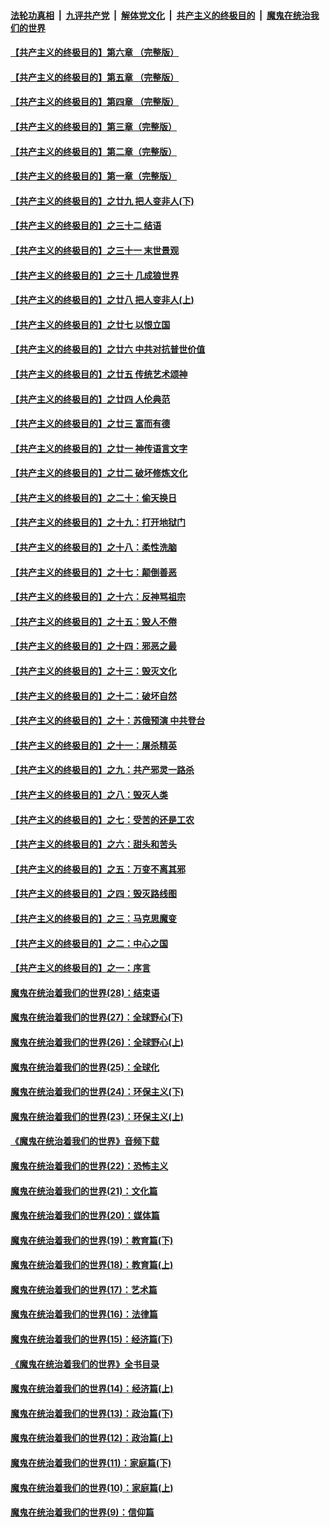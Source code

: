 ####  [法轮功真相](../../../../basic/blob/master/README.md?t=04150301) &nbsp;|&nbsp; [九评共产党](../../../../9ping.md/blob/master/README.md?t=04150301) &nbsp;|&nbsp; [解体党文化](../../../../jtdwh.md/blob/master/README.md?t=04150301)  &nbsp;|&nbsp; [共产主义的终极目的](../../../../gczydzjmd.md/blob/master/README.md?t=04150301) &nbsp;|&nbsp; [魔鬼在统治我们的世界](../../../../mgztzwmdsj.md/blob/master/README.md?t=04150301) 

#### [【共产主义的终极目的】第六章 （完整版）](../pages/nsc422/n11428913.md?t=04150301) 

#### [【共产主义的终极目的】第五章 （完整版）](../pages/nsc422/n11428912.md?t=04150301) 

#### [【共产主义的终极目的】第四章 （完整版）](../pages/nsc422/n11428907.md?t=04150301) 

#### [【共产主义的终极目的】第三章（完整版）](../pages/nsc422/n11428848.md?t=04150301) 

#### [【共产主义的终极目的】第二章（完整版）](../pages/nsc422/n11428831.md?t=04150301) 

#### [【共产主义的终极目的】第一章（完整版）](../pages/nsc422/n11417651.md?t=04150301) 

#### [【共产主义的终极目的】之廿九 把人变非人(下)](../pages/nsc422/n11344140.md?t=04150301) 

#### [【共产主义的终极目的】之三十二 结语](../pages/nsc422/n11360535.md?t=04150301) 

#### [【共产主义的终极目的】之三十一 末世景观](../pages/nsc422/n11351129.md?t=04150301) 

#### [【共产主义的终极目的】之三十 几成狼世界](../pages/nsc422/n11348280.md?t=04150301) 

#### [【共产主义的终极目的】之廿八 把人变非人(上)](../pages/nsc422/n11340492.md?t=04150301) 

#### [【共产主义的终极目的】之廿七 以恨立国](../pages/nsc422/n11336944.md?t=04150301) 

#### [【共产主义的终极目的】之廿六 中共对抗普世价值](../pages/nsc422/n11324785.md?t=04150301) 

#### [【共产主义的终极目的】之廿五 传统艺术颂神](../pages/nsc422/n11296396.md?t=04150301) 

#### [【共产主义的终极目的】之廿四 人伦典范](../pages/nsc422/n11296397.md?t=04150301) 

#### [【共产主义的终极目的】之廿三 富而有德](../pages/nsc422/n11283598.md?t=04150301) 

#### [【共产主义的终极目的】之廿一 神传语言文字](../pages/nsc422/n11263265.md?t=04150301) 

#### [【共产主义的终极目的】之廿二 破坏修炼文化](../pages/nsc422/n11245728.md?t=04150301) 

#### [【共产主义的终极目的】之二十：偷天换日](../pages/nsc422/n11238846.md?t=04150301) 

#### [【共产主义的终极目的】之十九：打开地狱门](../pages/nsc422/n11206376.md?t=04150301) 

#### [【共产主义的终极目的】之十八：柔性洗脑](../pages/nsc422/n11199994.md?t=04150301) 

#### [【共产主义的终极目的】之十七：颠倒善恶](../pages/nsc422/n11179782.md?t=04150301) 

#### [【共产主义的终极目的】之十六：反神骂祖宗](../pages/nsc422/n11166798.md?t=04150301) 

#### [【共产主义的终极目的】之十五：毁人不倦](../pages/nsc422/n11166792.md?t=04150301) 

#### [【共产主义的终极目的】之十四：邪恶之最](../pages/nsc422/n11150249.md?t=04150301) 

#### [【共产主义的终极目的】之十三：毁灭文化](../pages/nsc422/n11135227.md?t=04150301) 

#### [【共产主义的终极目的】之十二：破坏自然](../pages/nsc422/n11135214.md?t=04150301) 

#### [【共产主义的终极目的】之十：苏俄预演 中共登台](../pages/nsc422/n11118424.md?t=04150301) 

#### [【共产主义的终极目的】之十一：屠杀精英](../pages/nsc422/n11118442.md?t=04150301) 

#### [【共产主义的终极目的】之九：共产邪灵一路杀](../pages/nsc422/n11114139.md?t=04150301) 

#### [【共产主义的终极目的】之八：毁灭人类](../pages/nsc422/n11108503.md?t=04150301) 

#### [【共产主义的终极目的】之七：受苦的还是工农](../pages/nsc422/n11101809.md?t=04150301) 

#### [【共产主义的终极目的】之六：甜头和苦头](../pages/nsc422/n11096971.md?t=04150301) 

#### [【共产主义的终极目的】之五：万变不离其邪](../pages/nsc422/n11091285.md?t=04150301) 

#### [【共产主义的终极目的】之四：毁灭路线图](../pages/nsc422/n11086284.md?t=04150301) 

#### [【共产主义的终极目的】之三：马克思魔变](../pages/nsc422/n11061941.md?t=04150301) 

#### [【共产主义的终极目的】之二：中心之国](../pages/nsc422/n11047728.md?t=04150301) 

#### [【共产主义的终极目的】之一：序言](../pages/nsc422/n11086077.md?t=04150301) 

#### [魔鬼在统治着我们的世界(28)：结束语](../pages/nsc422/n10936246.md?t=04150301) 

#### [魔鬼在统治着我们的世界(27)：全球野心(下)](../pages/nsc422/n10928319.md?t=04150301) 

#### [魔鬼在统治着我们的世界(26)：全球野心(上)](../pages/nsc422/n10900318.md?t=04150301) 

#### [魔鬼在统治着我们的世界(25)：全球化](../pages/nsc422/n10788205.md?t=04150301) 

#### [魔鬼在统治着我们的世界(24)：环保主义(下)](../pages/nsc422/n10695307.md?t=04150301) 

#### [魔鬼在统治着我们的世界(23)：环保主义(上)](../pages/nsc422/n10688613.md?t=04150301) 

#### [《魔鬼在统治着我们的世界》音频下载](../pages/nsc422/n10635553.md?t=04150301) 

#### [魔鬼在统治着我们的世界(22)：恐怖主义](../pages/nsc422/n10614727.md?t=04150301) 

#### [魔鬼在统治着我们的世界(21)：文化篇](../pages/nsc422/n10597706.md?t=04150301) 

#### [魔鬼在统治着我们的世界(20)：媒体篇](../pages/nsc422/n10586579.md?t=04150301) 

#### [魔鬼在统治着我们的世界(19)：教育篇(下)](../pages/nsc422/n10564808.md?t=04150301) 

#### [魔鬼在统治着我们的世界(18)：教育篇(上)](../pages/nsc422/n10526970.md?t=04150301) 

#### [魔鬼在统治着我们的世界(17)：艺术篇](../pages/nsc422/n10499093.md?t=04150301) 

#### [魔鬼在统治着我们的世界(16)：法律篇](../pages/nsc422/n10485969.md?t=04150301) 

#### [魔鬼在统治着我们的世界(15)：经济篇(下)](../pages/nsc422/n10469975.md?t=04150301) 

#### [《魔鬼在统治着我们的世界》全书目录](../pages/nsc422/n10464261.md?t=04150301) 

#### [魔鬼在统治着我们的世界(14)：经济篇(上)](../pages/nsc422/n10457370.md?t=04150301) 

#### [魔鬼在统治着我们的世界(13)：政治篇(下)](../pages/nsc422/n10448270.md?t=04150301) 

#### [魔鬼在统治着我们的世界(12)：政治篇(上)](../pages/nsc422/n10444576.md?t=04150301) 

#### [魔鬼在统治着我们的世界(11)：家庭篇(下)](../pages/nsc422/n10440961.md?t=04150301) 

#### [魔鬼在统治着我们的世界(10)：家庭篇(上)](../pages/nsc422/n10435448.md?t=04150301) 

#### [魔鬼在统治着我们的世界(9)：信仰篇](../pages/nsc422/n10432159.md?t=04150301) 

